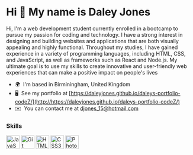 Hi 👋 My name is Daley Jones
============================

Hi, I'm a web development student currently enrolled in a bootcamp to pursue my passion for coding and technology. I have a strong interest in designing and building websites and applications that are both visually appealing and highly functional. Throughout my studies, I have gained experience in a variety of programming languages, including HTML, CSS, and JavaScript, as well as frameworks such as React and Node.js. My ultimate goal is to use my skills to create innovative and user-friendly web experiences that can make a positive impact on people's lives

* 🌍  I'm based in Birminingham, United Kingdom
* 🖥️  See my portfolio at [https://daleyjones.github.io/daleys-portfolio-codeZ/](http://https://daleyjones.github.io/daleys-portfolio-codeZ/)
* ✉️  You can contact me at [djones\_15@hotmail.com](mailto:djones_15@hotmail.com)

### Skills


<p align="left">
<a href="https://developer.mozilla.org/en-US/docs/Web/JavaScript" target="_blank" rel="noreferrer"><img src="https://raw.githubusercontent.com/danielcranney/readme-generator/main/public/icons/skills/javascript-colored.svg" width="36" height="36" alt="JavaScript" /></a>
<a href="https://git-scm.com/" target="_blank" rel="noreferrer"><img src="https://raw.githubusercontent.com/danielcranney/readme-generator/main/public/icons/skills/git-colored.svg" width="36" height="36" alt="Git" /></a>
<a href="https://developer.mozilla.org/en-US/docs/Glossary/HTML5" target="_blank" rel="noreferrer"><img src="https://raw.githubusercontent.com/danielcranney/readme-generator/main/public/icons/skills/html5-colored.svg" width="36" height="36" alt="HTML5" /></a>
<a href="https://www.w3.org/TR/CSS/#css" target="_blank" rel="noreferrer"><img src="https://raw.githubusercontent.com/danielcranney/readme-generator/main/public/icons/skills/css3-colored.svg" width="36" height="36" alt="CSS3" /></a>
<a href="https://www.adobe.com/uk/products/photoshop.html" target="_blank" rel="noreferrer"><img src="https://raw.githubusercontent.com/danielcranney/readme-generator/main/public/icons/skills/photoshop-colored.svg" width="36" height="36" alt="Photoshop" /></a>
</p>
